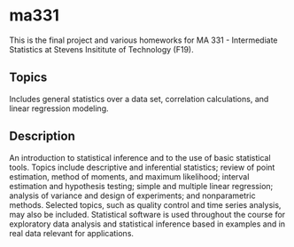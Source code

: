 # ma331
This is the final project and various homeworks for MA 331 - Intermediate Statistics at Stevens Insititute of Technology (F19).

## Topics

Includes general statistics over a data set, correlation calculations, and linear regression modeling.

## Description

An introduction to statistical inference and to the use of basic statistical tools. Topics include descriptive and inferential statistics; review of point estimation, method of moments, and maximum likelihood; interval estimation and hypothesis testing; simple and multiple linear regression; analysis of variance and design of experiments; and nonparametric methods. Selected topics, such as quality control and time series analysis, may also be included. Statistical software is used throughout the course for exploratory data analysis and statistical inference based in examples and in real data relevant for applications. 
